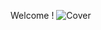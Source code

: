 Welcome !
![Cover](https://github.com/RakeshRoy-977/Landing-Pages/assets/141344606/d2b18c77-145a-4332-8092-ecf07b666cbe)
